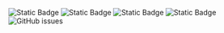 ![Static Badge](https://img.shields.io/badge/blacklists-60-000000) ![Static Badge](https://img.shields.io/badge/blacklisted-2927386-cc0000) ![Static Badge](https://img.shields.io/badge/whitelisted-2242-00CC00) ![Static Badge](https://img.shields.io/badge/streaming_blacklist-28106-000000) ![GitHub issues](https://img.shields.io/github/issues/fabriziosalmi/blacklists)

